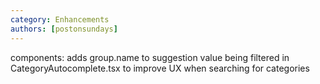 ```yaml
---
category: Enhancements
authors: [postonsundays]
---
```


components: adds group.name to suggestion value being filtered in CategoryAutocomplete.tsx to improve UX when searching for categories